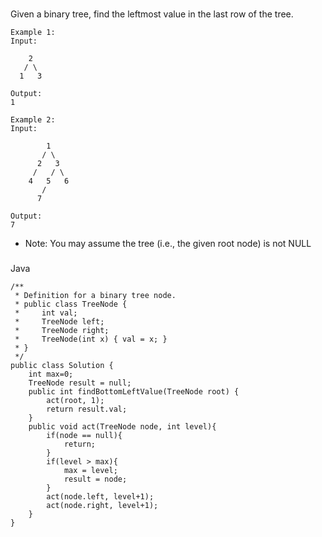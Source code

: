 ###
Given a binary tree, find the leftmost value in the last row of the tree.
```
Example 1:
Input:

    2
   / \
  1   3

Output:
1
```

```
Example 2: 
Input:

        1
       / \
      2   3
     /   / \
    4   5   6
       /
      7

Output:
7
```

* Note: You may assume the tree (i.e., the given root node) is not NULL

###
Java

```
/**
 * Definition for a binary tree node.
 * public class TreeNode {
 *     int val;
 *     TreeNode left;
 *     TreeNode right;
 *     TreeNode(int x) { val = x; }
 * }
 */
public class Solution {
    int max=0;
    TreeNode result = null;
    public int findBottomLeftValue(TreeNode root) {
        act(root, 1);
        return result.val;
    }
    public void act(TreeNode node, int level){
        if(node == null){
            return;
        }
        if(level > max){
            max = level;
            result = node;
        }
        act(node.left, level+1);
        act(node.right, level+1);
    }
}
```